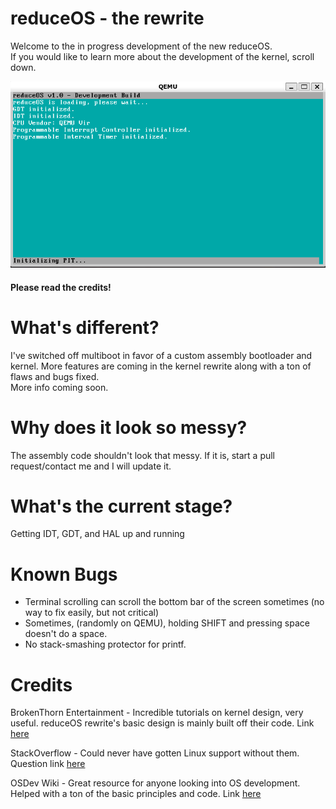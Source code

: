 # reduceOS - the rewrite
Welcome to the in progress development of the new reduceOS.\
If you would like to learn more about the development of the kernel, scroll down.


![reduceOS image](reduceOSDemo.png)

#### Please read the credits!

# What's different?
I've switched off multiboot in favor of a custom assembly bootloader and kernel. More features are coming in the kernel rewrite along with a ton of flaws and bugs fixed.\
More info coming soon.

# Why does it look so messy?
The assembly code shouldn't look that messy. If it is, start a pull request/contact me and I will update it.

# What's the current stage?
Getting IDT, GDT, and HAL up and running

# Known Bugs
- Terminal scrolling can scroll the bottom bar of the screen sometimes (no way to fix easily, but not critical)
- Sometimes, (randomly on QEMU), holding SHIFT and pressing space doesn't do a space.
- No stack-smashing protector for printf.

# Credits
BrokenThorn Entertainment - Incredible tutorials on kernel design, very useful. reduceOS rewrite's basic design is mainly built off their code. Link [here](http://www.brokenthorn.com/Resources/OSDevIndex.html)

StackOverflow - Could never have gotten Linux support without them. Question link [here](https://stackoverflow.com/questions/74172118/how-to-read-sector-into-memory-and-jump-to-it-for-os?noredirect=1#comment131168294_74172118)

OSDev Wiki - Great resource for anyone looking into OS development. Helped with a ton of the basic principles and code. Link [here](https://wiki.osdev.org/)
